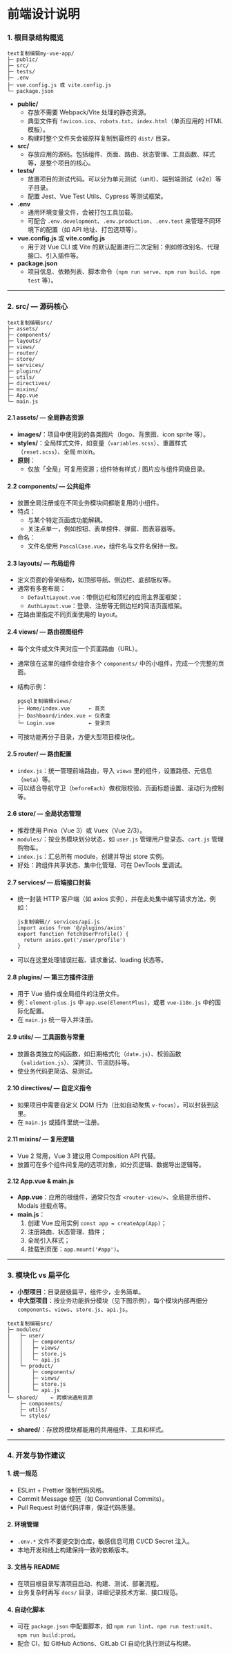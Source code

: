 # 前端设计说明



### 1. 根目录结构概览

```
text复制编辑my-vue-app/
├─ public/             
├─ src/                
├─ tests/              
├─ .env                
├─ vue.config.js 或 vite.config.js  
└─ package.json
```

- **public/**
    - 存放不需要 Webpack/Vite 处理的静态资源。
    - 典型文件有 `favicon.ico`、`robots.txt`、`index.html`（单页应用的 HTML 模板）。
    - 构建时整个文件夹会被原样复制到最终的 `dist/` 目录。
- **src/**
    - 存放应用的源码。包括组件、页面、路由、状态管理、工具函数、样式等，是整个项目的核心。
- **tests/**
    - 放置项目的测试代码。可以分为单元测试（unit）、端到端测试（e2e）等子目录。
    - 配置 Jest、Vue Test Utils、Cypress 等测试框架。
- **.env**
    - 通用环境变量文件，会被打包工具加载。
    - 可配合 `.env.development`、`.env.production`、`.env.test` 来管理不同环境下的配置（如 API 地址、打包选项等）。
- **vue.config.js** 或 **vite.config.js**
    - 用于对 Vue CLI 或 Vite 的默认配置进行二次定制：例如修改别名、代理接口、引入插件等。
- **package.json**
    - 项目信息、依赖列表、脚本命令（`npm run serve`、`npm run build`、`npm test` 等）。

------

### 2. src/ — 源码核心

```
text复制编辑src/
├─ assets/        
├─ components/    
├─ layouts/       
├─ views/         
├─ router/        
├─ store/         
├─ services/     
├─ plugins/      
├─ utils/        
├─ directives/   
├─ mixins/       
├─ App.vue       
└─ main.js       
```

#### 2.1 assets/ — 全局静态资源

- **images/**：项目中使用到的各类图片（logo、背景图、icon sprite 等）。
- **styles/**：全局样式文件，如变量（`variables.scss`）、重置样式（`reset.scss`）、全局 mixin。
- **原则**：
    - 仅放「全局」可复用资源；组件特有样式 / 图片应与组件同级目录。

#### 2.2 components/ — 公共组件

- 放置全局注册或在不同业务模块间都能复用的小组件。
- 特点：
    - 与某个特定页面或功能解耦。
    - 关注点单一，例如按钮、表单控件、弹窗、图表容器等。
- 命名：
    - 文件名使用 `PascalCase.vue`，组件名与文件名保持一致。

#### 2.3 layouts/ — 布局组件

- 定义页面的骨架结构，如顶部导航、侧边栏、底部版权等。
- 通常有多套布局：
    - `DefaultLayout.vue`：带侧边栏和顶栏的应用主界面框架；
    - `AuthLayout.vue`：登录、注册等无侧边栏的简洁页面框架。
- 在路由里指定不同页面使用的 layout。

#### 2.4 views/ — 路由视图组件

- 每个文件或文件夹对应一个页面路由（URL）。

- 通常放在这里的组件会组合多个 `components/` 中的小组件，完成一个完整的页面。

- 结构示例：

    ```
    pgsql复制编辑views/
    ├─ Home/index.vue      ← 首页
    ├─ Dashboard/index.vue ← 仪表盘
    └─ Login.vue           ← 登录页
    ```

- 可按功能再分子目录，方便大型项目模块化。

#### 2.5 router/ — 路由配置

- `index.js`：统一管理前端路由，导入 `views` 里的组件，设置路径、元信息（`meta`）等。
- 可以结合导航守卫（`beforeEach`）做权限校验、页面标题设置、滚动行为控制等。

#### 2.6 store/ — 全局状态管理

- 推荐使用 Pinia（Vue 3）或 Vuex（Vue 2/3）。
- `modules/`：按业务模块划分状态，如 `user.js` 管理用户登录态、`cart.js` 管理购物车。
- `index.js`：汇总所有 module，创建并导出 store 实例。
- 好处：跨组件共享状态、集中化管理、可在 DevTools 里调试。

#### 2.7 services/ — 后端接口封装

- 统一封装 HTTP 客户端（如 axios 实例），并在此处集中编写请求方法，例如：

    ```
    js复制编辑// services/api.js
    import axios from '@/plugins/axios'
    export function fetchUserProfile() {
      return axios.get('/user/profile')
    }
    ```

- 可以在这里处理错误拦截、请求重试、loading 状态等。

#### 2.8 plugins/ — 第三方插件注册

- 用于 Vue 插件或全局组件的注册文件。
- 例：`element-plus.js` 中 `app.use(ElementPlus)`，或者 `vue-i18n.js` 中的国际化配置。
- 在 `main.js` 统一导入并注册。

#### 2.9 utils/ — 工具函数与常量

- 放置各类独立的纯函数，如日期格式化（`date.js`）、校验函数（`validation.js`）、深拷贝、节流防抖等。
- 使业务代码更简洁、易测试。

#### 2.10 directives/ — 自定义指令

- 如果项目中需要自定义 DOM 行为（比如自动聚焦 `v-focus`），可以封装到这里。
- 在 `main.js` 或插件里统一注册。

#### 2.11 mixins/ — 复用逻辑

- Vue 2 常用，Vue 3 建议用 Composition API 代替。
- 放置可在多个组件间复用的选项对象，如分页逻辑、数据导出逻辑等。

#### 2.12 App.vue & main.js

- **App.vue**：应用的根组件，通常只包含 `<router-view/>`、全局提示组件、Modals 挂载点等。
- **main.js**：
    1. 创建 Vue 应用实例 `const app = createApp(App)`；
    2. 注册路由、状态管理、插件；
    3. 全局引入样式；
    4. 挂载到页面：`app.mount('#app')`。

------

### 3. 模块化 vs 扁平化

- **小型项目**：目录层级扁平，组件少，业务简单。
- **中大型项目**：按业务功能拆分模块（见下图示例），每个模块内部再细分 `components`、`views`、`store.js`、`api.js`。

```
text复制编辑src/
├─ modules/
│   ├─ user/
│   │   ├─ components/
│   │   ├─ views/
│   │   ├─ store.js
│   │   └─ api.js
│   └─ product/
│       ├─ components/
│       ├─ views/
│       ├─ store.js
│       └─ api.js
└─ shared/    ← 跨模块通用资源
    ├─ components/
    ├─ utils/
    └─ styles/
```

- **shared/**：存放跨模块都能用的共用组件、工具和样式。

------

### 4. 开发与协作建议

#### **1. 统一规范**

- ESLint + Prettier 强制代码风格。
- Commit Message 规范（如 Conventional Commits）。
- Pull Request 时做代码评审，保证代码质量。

#### **2. 环境管理**

- `.env.*` 文件不要提交到仓库，敏感信息可用 CI/CD Secret 注入。
- 本地开发和线上构建保持一致的依赖版本。

#### **3. 文档与 README**

- 在项目根目录写清项目启动、构建、测试、部署流程。
- 业务复杂时再写 `docs/` 目录，详细记录技术方案、接口规范。

#### **4. 自动化脚本**

- 可在 `package.json` 中配置脚本，如 `npm run lint`、`npm run test:unit`、`npm run build:prod`。
- 配合 CI，如 GitHub Actions、GitLab CI 自动化执行测试与构建。

## 